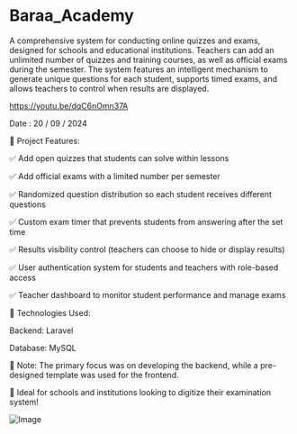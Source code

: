 # Baraa_Academy

A comprehensive system for conducting online quizzes and exams, designed for schools and educational institutions. Teachers can add an unlimited number of quizzes and training courses, as well as official exams during the semester. The system features an intelligent mechanism to generate unique questions for each student, supports timed exams, and allows teachers to control when results are displayed.

https://youtu.be/dqC6nOmn37A

Date : 20 / 09 / 2024

🔹 Project Features:

✅ Add open quizzes that students can solve within lessons

✅ Add official exams with a limited number per semester

✅ Randomized question distribution so each student receives different questions

✅ Custom exam timer that prevents students from answering after the set time

✅ Results visibility control (teachers can choose to hide or display results)

✅ User authentication system for students and teachers with role-based access

✅ Teacher dashboard to monitor student performance and manage exams


🔧 Technologies Used:

Backend: Laravel

Database: MySQL


📌 Note:
The primary focus was on developing the backend, while a pre-designed template was used for the frontend.

📢 Ideal for schools and institutions looking to digitize their examination system! 

![Image](https://github.com/user-attachments/assets/05f15633-bf28-46f6-a246-c9be50e71f54)
